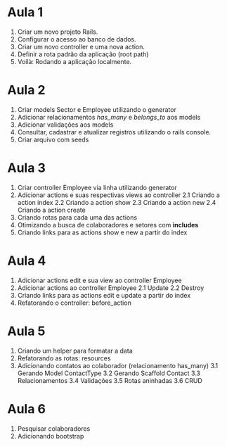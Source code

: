 # Aula 1

1. Criar um novo projeto Rails.
2. Configurar o acesso ao banco de dados.
3. Criar um novo controller e uma nova action.
4. Definir a rota padrão da aplicação (root path)
5. Voilà: Rodando a aplicação localmente.

# Aula 2

1. Criar models Sector e Employee utilizando o generator
2. Adicionar relacionamentos *has_many* e *belongs_to* aos models
3. Adicionar validações aos models
4. Consultar, cadastrar e atualizar registros utilizando o rails console.
5. Criar arquivo com seeds

# Aula 3

1. Criar controller Employee via linha utilizando generator
2. Adicionar actions e suas respectivas views ao controller
  2.1 Criando a action index
  2.2 Criando a action show
  2.3 Criando a action new
  2.4 Criando a action create
3. Criando rotas para cada uma das actions
4. Otimizando a busca de colaboradores e setores com **includes**
5. Criando links para as actions show e new a partir do index

# Aula 4
1. Adicionar actions edit e sua view ao controller Employee
2. Adicionar actions ao controller Employee
  2.1 Update
  2.2 Destroy
3. Criando links para as actions edit e update a partir do index
4. Refatorando o controller: before_action

# Aula 5
1. Criando um helper para formatar a data
2. Refatorando as rotas: resources
3. Adicionando contatos ao colaborador (relacionamento has_many)
  3.1 Gerando Model ContactType
  3.2 Gerando Scaffold Contact
  3.3 Relacionamentos
  3.4 Validações
  3.5 Rotas aninhadas
  3.6 CRUD

# Aula 6
1. Pesquisar colaboradores
2. Adicionando bootstrap
